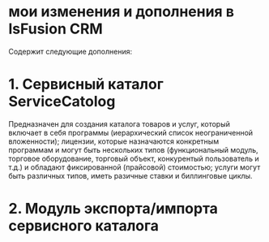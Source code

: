 # мои изменения и дополнения в lsFusion CRM
Содержит следующие дополнения:
# 1. Сервисный каталог ServiceCatolog
Предназначен для создания каталога товаров и услуг, который включает в себя программы (иерархический список неограниченной вложенности); лицензии, которые назначаются конкретным программам и могут быть нескольких типов (функциональный модуль, торговое оборудование, торговый объект, конкурентый пользователь и т.д.) и обладают фиксированной (прайсовой) стоимостью; услуги могут быть различных типов, иметь разичные ставки и биллинговые циклы.
# 2. Модуль экспорта/импорта сервисного каталога
